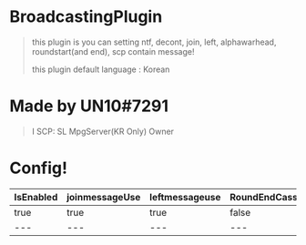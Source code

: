 # BroadcastingPlugin
> this plugin is you can setting ntf, decont, join, left, alphawarhead, roundstart(and end), scp contain message!
> 
> this plugin default language : Korean

# Made by UN10#7291
> I SCP: SL MpgServer(KR Only) Owner

# Config!

IsEnabled|joinmessageUse|leftmessageuse|RoundEndCassieUse|AllLightOff|
---|---|---|---|---
true|true|true|false|false
---|---|---|---|---

